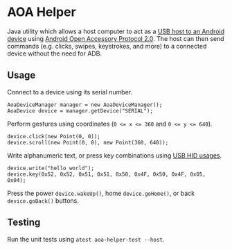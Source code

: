 # AOA Helper
Java utility which allows a host computer to act as a [USB host to an Android device](https://developer.android.com/guide/topics/connectivity/usb/) using [Android Open Accessory Protocol 2.0](https://source.android.com/devices/accessories/aoa2). The host can then send commands (e.g. clicks, swipes, keystrokes, and more) to a connected device without the need for ADB.

## Usage
Connect to a device using its serial number.
```
AoaDeviceManager manager = new AoaDeviceManager();
AoaDevice device = manager.getDevice("SERIAL");
```

Perform gestures using coordinates (`0 <= x <= 360` and `0 <= y <= 640`).
```
device.click(new Point(0, 0));
device.scroll(new Point(0, 0), new Point(360, 640));
```

Write alphanumeric text, or press key combinations using [USB HID usages](https://source.android.com/devices/input/keyboard-devices).
```
device.write("hello world");
device.key(0x52, 0x52, 0x51, 0x51, 0x50, 0x4F, 0x50, 0x4F, 0x05, 0x04);
```

Press the power `device.wakeUp()`, home `device.goHome()`, or back `device.goBack()` buttons.

## Testing
Run the unit tests using `atest aoa-helper-test --host`.
